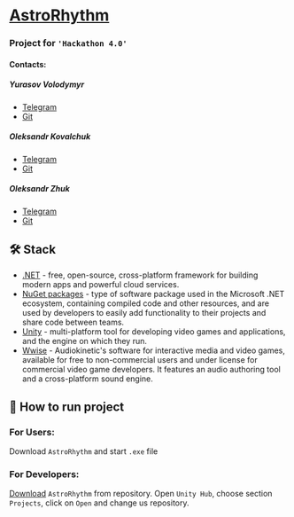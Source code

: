 # [AstroRhythm](https://lnu.edu.ua)
### Project for `'Hackathon 4.0'`
#### Contacts:
##### Yurasov Volodymyr
* [Telegram](https://t.me/yurasov_volodymyr)
* [Git](https://github.com/MusicW0lf)
##### Oleksandr Kovalchuk
* [Telegram](https://t.me/justsashakovalchuk)
* [Git](https://github.com/JustKovalchuk)
##### Oleksandr Zhuk
* [Telegram](https://t.me/Sasha_Beetle) 
* [Git](https://github.com/SashaBeetle)
## 🛠️ Stack
* [.NET](https://dotnet.microsoft.com/) - free, open-source, cross-platform framework for building modern apps and powerful cloud services.
* [NuGet packages](https://learn.microsoft.com/uk-ua/nuget/) - type of software package used in the Microsoft .NET ecosystem, containing compiled code and other resources, and are used by developers to easily add functionality to their projects and share code between teams.
* [Unity](https://unity.com/) - multi-platform tool for developing video games and applications, and the engine on which they run.
* [Wwise](https://www.audiokinetic.com/en/products/wwise) - Audiokinetic's software for interactive media and video games, available for free to non-commercial users and under license for commercial video game developers. It features an audio authoring tool and a cross-platform sound engine.
## 🔌 How to run project
### For Users:
Download `AstroRhythm` and start `.exe` file
### For Developers:
[Download](https://github.com/GameDevGymOfficial/lphackathon/archive/refs/heads/main.zip) `AstroRhythm` from repository. Open `Unity Hub`, choose section `Projects`, click on `Open` and change us repository.

